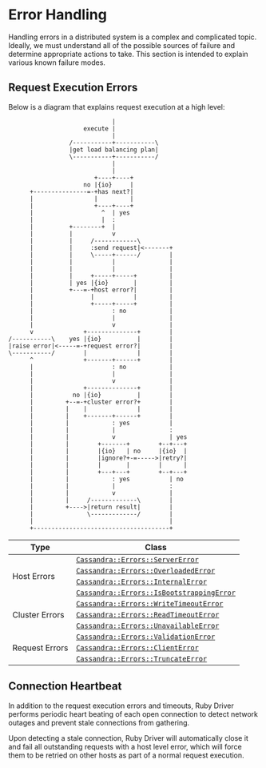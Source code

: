 # Error Handling

Handling errors in a distributed system is a complex and complicated topic.
Ideally, we must understand all of the possible sources of failure and determine
appropriate actions to take. This section is intended to explain various known
failure modes.

## Request Execution Errors

Below is a diagram that explains request execution at a high level:

```ditaa
                             |
                     execute |
                             |
                 /-----------+-----------\
                 |get load balancing plan|
                 \-----------+-----------/
                             |
                             |
                        +----+----+
                     no |{io}     |
      +---------------=-+has next?|
      |                 |         |
      |                 +----+----+
      |                   ^  | yes
      |                   |  :
      |          +--------+  |
      |          |           v
      |          |     /------------\
      |          |     :send request|<-------+
      |          |     \-----+------/        |
      |          |           |               |
      |          |           |               |
      |          |     +-----+-----+         |
      |          | yes |{io}       |         |
      |          +---=-+host error?|         |
      |                |           |         |
      |                +-----+-----+         |
      |                      : no            |
      |                      |               |
      |                      v               |
      v              +--------------+        |
/-----------\    yes |{io}          |        |
|raise error|<-----=-+request error?|        |
\-----------/        |              |        |
      ^              +-------+------+        |
      |                      : no            |
      |                      |               |
      |                      v               |
      |              +--------------+        |
      |           no |{io}          |        |
      |         +--=-+cluster error?+        |
      |         |    |              |        |
      |         |    +-------+------+        |
      |         |            : yes           |
      |         |            |               :
      |         |            v               | yes
      |         |        +-------+        +--+---+
      |         |        |{io}   | no     |{io}  |
      |         |        |ignore?+-=----->|retry?|
      |         |        |       |        |      |
      |         |        +---+---+        +--+---+
      |         |            : yes           | no
      |         |            |               :
      |         |            v               |
      |         |     /-------------\        |
      |         +---->|return result|        |
      |               \-------------/        |
      |                                      |
      +--------------------------------------+
```

<table class="table table-striped table-hover table-condensed">
  <thead>
    <tr>
      <th>Type</th>
      <th>Class</th>
    </tr>
  </thead>
  <tbody>
    <tr>
      <td rowspan="4">Host Errors</td>
      <td>
        <a href="http://datastax.github.io/ruby-driver/api/errors/server_error/"><code>Cassandra::Errors::ServerError</code></a>
      </td>
    </tr>
    <tr>
      <td>
        <a href="http://datastax.github.io/ruby-driver/api/errors/overloaded_error/"><code>Cassandra::Errors::OverloadedError</code></a>
      </td>
    </tr>
    <tr>
      <td>
        <a href="http://datastax.github.io/ruby-driver/api/errors/internal_error/"><code>Cassandra::Errors::InternalError</code></a>
      </td>
    </tr>
    <tr>
      <td>
        <a href="http://datastax.github.io/ruby-driver/api/errors/is_bootstrapping_error/"><code>Cassandra::Errors::IsBootstrappingError</code></a>
      </td>
    </tr>
    <tr>
      <td rowspan="3">Cluster Errors</td>
      <td>
        <a href="http://datastax.github.io/ruby-driver/api/errors/write_timeout_error/"><code>Cassandra::Errors::WriteTimeoutError</code></a>
      </td>
    </tr>
    <tr>
      <td>
        <a href="http://datastax.github.io/ruby-driver/api/errors/read_timeout_error/"><code>Cassandra::Errors::ReadTimeoutError</code></a>
      </td>
    </tr>
    <tr>
      <td>
        <a href="http://datastax.github.io/ruby-driver/api/errors/unavailable_error/"><code>Cassandra::Errors::UnavailableError</code></a>
      </td>
    </tr>
    <tr>
      <td rowspan="3">Request Errors</td>
      <td>
        <a href="http://datastax.github.io/ruby-driver/api/errors/validation_error/"><code>Cassandra::Errors::ValidationError</code></a>
      </td>
    </tr>
    <tr>
      <td>
        <a href="http://datastax.github.io/ruby-driver/api/errors/client_error/"><code>Cassandra::Errors::ClientError</code></a>
      </td>
    </tr>
    <tr>
      <td>
        <a href="http://datastax.github.io/ruby-driver/api/errors/truncate_error/"><code>Cassandra::Errors::TruncateError</code></a>
      </td>
    </tr>
  </tbody>
</table>

## Connection Heartbeat

In addition to the request execution errors and timeouts, Ruby Driver performs
periodic heart beating of each open connection to detect network outages and
prevent stale connections from gathering.

Upon detecting a stale connection, Ruby Driver will automatically close it and
fail all outstanding requests with a host level error, which will force them to
be retried on other hosts as part of a normal request execution.
